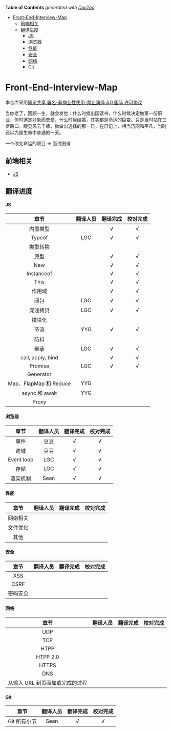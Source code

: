 <!-- START doctoc generated TOC please keep comment here to allow auto update -->
<!-- DON'T EDIT THIS SECTION, INSTEAD RE-RUN doctoc TO UPDATE -->
**Table of Contents**  *generated with [DocToc](https://github.com/thlorenz/doctoc)*

- [Front-End-Interview-Map](#front-end-interview-map)
  - [前端相关](#%E5%89%8D%E7%AB%AF%E7%9B%B8%E5%85%B3)
  - [翻译进度](#%E7%BF%BB%E8%AF%91%E8%BF%9B%E5%BA%A6)
      - [JS](#js)
      - [浏览器](#%E6%B5%8F%E8%A7%88%E5%99%A8)
      - [性能](#%E6%80%A7%E8%83%BD)
      - [安全](#%E5%AE%89%E5%85%A8)
      - [网络](#%E7%BD%91%E7%BB%9C)
      - [Git](#git)

<!-- END doctoc generated TOC please keep comment here to allow auto update -->

# Front-End-Interview-Map

本仓库采用[知识共享 署名-非商业性使用-禁止演绎 4.0 国际 许可协议](https://creativecommons.org/licenses/by-nc-nd/4.0/deed.zh)

当你老了，回顾一生，就会发觉：什么时候出国读书，什么时候决定做第一份职业，何时选定对象而恋爱，什么时候结婚，其实都是命运的巨变。只是当时站在三岔路口，眼见风云千樯，你做出选择的那一日，在日记上，相当沉闷和平凡，当时还以为是生命中普通的一天。

一个改变命运的项目 => 面试图谱

## 前端相关

- [JS](./JS/JS-ch.md)


## 翻译进度

#### JS 

|          章节          | 翻译人员 | 翻译完成 | 校对完成 |
| :--------------------: | :------: | :------: | :------: |
|        内置类型        |          |    √     |    √     |
|         Typeof         |   LGC    |    √     |    √     |
|        类型转换        |          |          |          |
|          原型          |          |    √     |    √     |
|          New           |          |    √     |    √     |
|       Instanceof       |          |    √     |    √     |
|          This          |          |    √     |    √     |
|         作用域         |          |    √     |    √     |
|          闭包          |   LGC    |    √     |    √     |
|        深浅拷贝        |   LGC    |    √     |    √     |
|         模块化         |          |          |          |
|          节流          |   YYG    |    √     |    √     |
|          防抖          |          |          |          |
|          继承          |   LGC    |    √     |    √     |
|   call, apply, bind    |          |    √     |    √     |
|        Promise         |   LGC    |    √     |    √     |
|       Generator        |          |          |          |
| Map、FlapMap 和 Reduce |   YYG    |          |          |
|     async 和 await     |   YYG    |          |          |
|         Proxy          |          |          |          |

#### 浏览器

|    章节    | 翻译人员 | 翻译完成 | 校对完成 |
| :--------: | :------: | :------: | :------: |
|    事件    |   豆豆   |    √     |    √     |
|    跨域    |   豆豆   |    √     |    √     |
| Event loop |   LGC    |    √     |    √     |
|    存储    |   LGC    |    √     |    √     |
|  渲染机制  |   Sean   |    √     |    √     |

#### 性能

|   章节   | 翻译人员 | 翻译完成 | 校对完成 |
| :------: | :------: | :------: | :------: |
| 网络相关 |          |          |          |
| 文件优化 |          |          |          |
|   其他   |          |          |          |

#### 安全

|   章节   | 翻译人员 | 翻译完成 | 校对完成 |
| :------: | :------: | :------: | :------: |
|   XSS    |          |          |          |
|   CSRF   |          |          |          |
| 密码安全 |          |          |          |

#### 网络

|              章节               | 翻译人员 | 翻译完成 | 校对完成 |
| :-----------------------------: | :------: | :------: | :------: |
|               UDP               |          |          |          |
|               TCP               |          |          |          |
|              HTPP               |          |          |          |
|            HTPP 2.0             |          |          |          |
|              HTTPS              |          |          |          |
|               DNS               |          |          |          |
| 从输入 URL 到页面加载完成的过程 |          |          |          |

#### Git

|     章节     | 翻译人员 | 翻译完成 | 校对完成 |
| :----------: | :------: | :------: | :------: |
| Git 所有小节 |   Sean   |    √     |    √     |